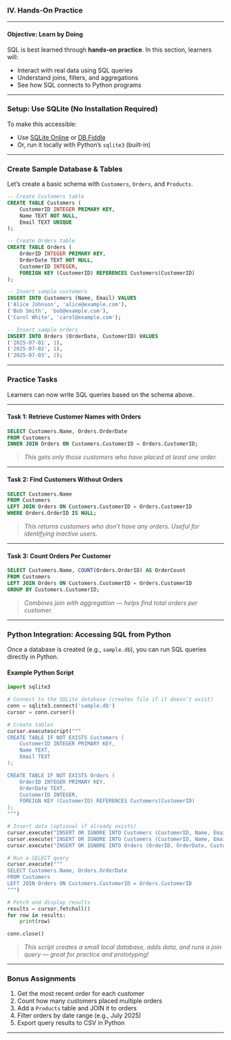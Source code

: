 ### **IV. Hands-On Practice**

---

#### **Objective: Learn by Doing**

SQL is best learned through **hands-on practice**. In this section, learners will:

* Interact with real data using SQL queries
* Understand joins, filters, and aggregations
* See how SQL connects to Python programs

---

### **Setup: Use SQLite (No Installation Required)**

To make this accessible:

* Use [SQLite Online](https://sqliteonline.com/) or [DB Fiddle](https://www.db-fiddle.com/)
* Or, run it locally with Python’s `sqlite3` (built-in)

---

### **Create Sample Database & Tables**

Let’s create a basic schema with `Customers`, `Orders`, and `Products`.

```sql
-- Create Customers table
CREATE TABLE Customers (
    CustomerID INTEGER PRIMARY KEY,
    Name TEXT NOT NULL,
    Email TEXT UNIQUE
);

-- Create Orders table
CREATE TABLE Orders (
    OrderID INTEGER PRIMARY KEY,
    OrderDate TEXT NOT NULL,
    CustomerID INTEGER,
    FOREIGN KEY (CustomerID) REFERENCES Customers(CustomerID)
);

-- Insert sample customers
INSERT INTO Customers (Name, Email) VALUES
('Alice Johnson', 'alice@example.com'),
('Bob Smith', 'bob@example.com'),
('Carol White', 'carol@example.com');

-- Insert sample orders
INSERT INTO Orders (OrderDate, CustomerID) VALUES
('2025-07-01', 1),
('2025-07-02', 1),
('2025-07-03', 2);
```

---

### **Practice Tasks**

Learners can now write SQL queries based on the schema above.

---

#### Task 1: Retrieve Customer Names with Orders

```sql
SELECT Customers.Name, Orders.OrderDate
FROM Customers
INNER JOIN Orders ON Customers.CustomerID = Orders.CustomerID;
```

> *This gets only those customers who have placed at least one order.*

---

#### Task 2: Find Customers Without Orders

```sql
SELECT Customers.Name
FROM Customers
LEFT JOIN Orders ON Customers.CustomerID = Orders.CustomerID
WHERE Orders.OrderID IS NULL;
```

> *This returns customers who don’t have any orders. Useful for identifying inactive users.*

---

#### Task 3: Count Orders Per Customer

```sql
SELECT Customers.Name, COUNT(Orders.OrderID) AS OrderCount
FROM Customers
LEFT JOIN Orders ON Customers.CustomerID = Orders.CustomerID
GROUP BY Customers.CustomerID;
```

> *Combines join with aggregation — helps find total orders per customer.*

---

### **Python Integration: Accessing SQL from Python**

Once a database is created (e.g., `sample.db`), you can run SQL queries directly in Python.

#### Example Python Script

```python
import sqlite3

# Connect to the SQLite database (creates file if it doesn’t exist)
conn = sqlite3.connect('sample.db')
cursor = conn.cursor()

# Create tables
cursor.executescript("""
CREATE TABLE IF NOT EXISTS Customers (
    CustomerID INTEGER PRIMARY KEY,
    Name TEXT,
    Email TEXT
);

CREATE TABLE IF NOT EXISTS Orders (
    OrderID INTEGER PRIMARY KEY,
    OrderDate TEXT,
    CustomerID INTEGER,
    FOREIGN KEY (CustomerID) REFERENCES Customers(CustomerID)
);
""")

# Insert data (optional if already exists)
cursor.execute("INSERT OR IGNORE INTO Customers (CustomerID, Name, Email) VALUES (1, 'Alice Johnson', 'alice@example.com')")
cursor.execute("INSERT OR IGNORE INTO Customers (CustomerID, Name, Email) VALUES (2, 'Bob Smith', 'bob@example.com')")
cursor.execute("INSERT OR IGNORE INTO Orders (OrderID, OrderDate, CustomerID) VALUES (101, '2025-07-01', 1)")

# Run a SELECT query
cursor.execute("""
SELECT Customers.Name, Orders.OrderDate
FROM Customers
LEFT JOIN Orders ON Customers.CustomerID = Orders.CustomerID
""")

# Fetch and display results
results = cursor.fetchall()
for row in results:
    print(row)

conn.close()
```

>  *This script creates a small local database, adds data, and runs a join query — great for practice and prototyping!*

---

### **Bonus Assignments**

1. Get the most recent order for each customer
2. Count how many customers placed multiple orders
3. Add a `Products` table and JOIN it to orders
4. Filter orders by date range (e.g., July 2025)
5. Export query results to CSV in Python

---



